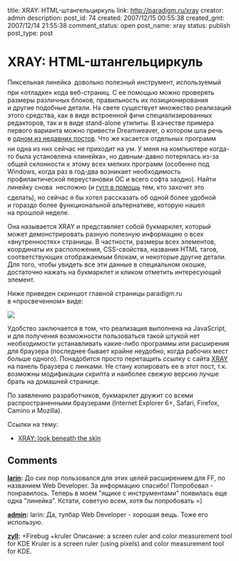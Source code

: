 title: XRAY: HTML-штангельциркуль
link: http://paradigm.ru/xray
creator: admin
description: 
post_id: 74
created: 2007/12/15 00:55:38
created_gmt: 2007/12/14 21:55:38
comment_status: open
post_name: xray
status: publish
post_type: post

# XRAY: HTML-штангельциркуль

Пиксельная линейка  довольно полезный инструмент, используемый при «отладке» кода веб-страниц. С ее помощью можно проверять размеры различных блоков, правильность их позиционирования и другие подобные детали. На свете существует множество реализаций этого средства, как в виде встроенной фичи специализированных редакторов, так и в виде stand-alone утилиты. В качестве примера первого варианта можно привести Dreamweaver, о котором шла речь в [одном из недавних постов](http://www.paradigm.ru/2007/12/13/future-of-css/). Что же касается отдельных программ  ни одна из них сейчас не приходит на ум. У меня на компьютере когда-то была установлена «линейка», но давным-давно потерялась из-за общей склонности к этому всех мелких программ (особенно под Windows, когда раз в год-два возникает необходимость профилактической переустановки ОС и всего софта заодно). Найти линейку снова  несложно (и [гугл в помощь](http://b23.ru/cja) тем, кто захочет это сделать), но сейчас я бы хотел рассказать об одной более удобной и гораздо более функциональной альтернативе, которую нашел на прошлой неделе.

Она называется XRAY и представляет собой букмарклет, который может демонстрировать разную полезную информацию о всех «внутренностях» страницы. В частности, размеры всех элементов, координаты их расположения, CSS-свойства, названия HTML тагов, соответствующих отображаемым блокам, и некоторые другие детали. Для того, чтобы увидеть все эти данные в специальном окошке, достаточно нажать на букмарклет и кликом отметить интересующий элемент.

Ниже приведен скриншот главной страницы paradigm.ru в «просвеченном» виде: 

![](/;-\)/2007/12/xray.png)

Удобство заключается в том, что реализация выполнена на JavaScript, и для получения возможности пользоваться такой штукой нет необходимости устанавливать какие-либо программы или расширения для браузера (последнее бывает крайне неудобно, когда рабочих мест больше одного). Понадобится просто перетащить ссылку с сайта [XRAY](http://westciv.com/xray/) на панель браузера с линками. Не стану копировать ее в этот пост, т.к. возможны модификации скрипта и наиболее свежую версию лучше брать на домашней странице.

По заявлению разработчиков, букмарклет дружит со всеми распространенными браузерами (Internet Explorer 6+, Safari, Firefox, Camino и Mozilla).

Ссылки на тему: 

  * [XRAY: look beneath the skin](http://westciv.com/xray/)

## Comments

**[larin](#57 "2007/12/15 14:32:17"):** До сих пор пользовался для этих целей расширением для FF, по названием Web Developer. За информацию спасибо! Попробовал - понравилось. Теперь в моем "ящике с инструментами" появилась еще одна "линейка". Кстати, советую всем, хотя бы попробовать =)

**[admin](#58 "2007/12/15 15:16:59"):** larin: Да, тулбар Web Developer - хорошая вещь. Тоже его использую.

**[zyll](#66 "2007/12/17 08:44:00"):** +Firebug +kruler Описание: a screen ruler and color measurement tool for KDE Kruler is a screen ruler (using pixels) and color measurement tool for KDE.

